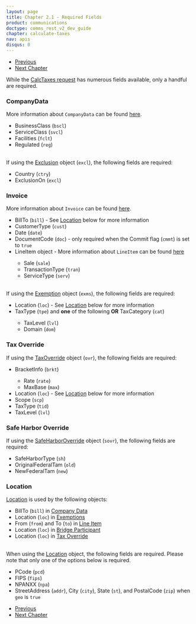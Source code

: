 ```yaml
---
layout: page
title: Chapter 2.1 - Required Fields
product: communications
doctype: comms_rest_v2_dev_guide
chapter: calculate-taxes
nav: apis
disqus: 0
---
```


<ul class="pager">
  <li class="previous"><a href="/communications/dev-guide/calculate-taxes/"><i class="glyphicon glyphicon-chevron-left"></i>Previous</a></li>
  <li class="next"><a href="/communications/dev-guide/commit-uncommit/">Next Chapter<i class="glyphicon glyphicon-chevron-right"></i></a></li>
</ul>

While the <a class="dev-guide-link" href="/communications/dev-guide/reference/calc-taxes-request/">CalcTaxes request</a> has numerous fields available, only a handful are required.  

<h3>CompanyData</h3>
More information about <code>CompanyData</code> can be found <a class="dev-guide-link" href="/communications/dev-guide/reference/company-data/">here</a>.
<ul class="dev-guide-list">
  <li>BusinessClass (<code>bscl</code>)</li>
  <li>ServiceClass (<code>svcl</code>)</li>
  <li>Facilities (<code>fclt</code>)</li>
  <li>Regulated (<code>reg</code>)</li>
</ul>

<br/>
If using the <a class="dev-guide-link" href="/communications/dev-guide/reference/exclusion/">Exclusion</a> object (<code>excl</code>), the following fields are required:
<ul class="dev-guide-list">
  <li>Country (<code>ctry</code>)</li>
  <li>ExclusionOn (<code>excl</code>)</li>
</ul>

<h3>Invoice</h3>
More information about <code>Invoice</code> can be found <a class="dev-guide-link" href="/communications/dev-guide/reference/invoice/">here</a>.
<ul class="dev-guide-list">
  <li>BillTo (<code>bill</code>) - See <a class="dev-guide-link" href="#location">Location</a> below for more information</li>
  <li>CustomerType (<code>cust</code>)</li>
  <li>Date (<code>date</code>)</li>
  <li>DocumentCode (<code>doc</code>) - only required when the Commit flag (<code>cmmt</code>) is set to <code>true</code></li>
  <li>LineItem object - More information about <code>LineItem</code> can be found <a class="dev-guide-link" href="/communications/dev-guide/reference/line-item/">here</a></li>
  <ul class="dev-guide-list">
    <li>Sale (<code>sale</code>)</li>
    <li>TransactionType (<code>tran</code>)</li>
    <li>ServiceType (<code>serv</code>)</li>
  </ul>
</ul>

<br/>
If using the <a class="dev-guide-link" href="/communications/dev-guide/reference/exemption/">Exemption</a> object (<code>exms</code>), the following fields are required:
<ul class="dev-guide-list">
  <li>Location (<code>loc</code>) - See <a class="dev-guide-link" href="#location">Location</a> below for more information</li>
  <li>TaxType (<code>tpe</code>) and <b>one</b> of the following <b>OR</b> TaxCategory (<code>cat</code>)</li>
  <ul class="dev-guide-list">
    <li>TaxLevel (<code>lvl</code>)</li>
    <li>Domain (<code>dom</code>)</li>
  </ul>
</ul>

<h3>Tax Override</h3>
If using the <a class="dev-guide-link" href="/communications/dev-guide/reference/tax-override/">TaxOverride</a> object (<code>ovr</code>), the following fields are required:
<ul class="dev-guide-list">
  <li> BracketInfo (<code>brkt</code>)</li>
  <ul class="dev-guide-list">
    <li>Rate (<code>rate</code>)</li>
    <li>MaxBase (<code>max</code>)</li>
  </ul>
  <li>Location (<code>loc</code>) - See <a class="dev-guide-link" href="#location">Location</a> below for more information</li>
  <li>Scope (<code>scp</code>)</li>
  <li>TaxType (<code>tid</code>)</li>
  <li>TaxLevel (<code>lvl</code>)</li>
</ul>

<h3>Safe Harbor Override</h3>
If using the <a class="dev-guide-link" href="/communications/dev-guide/reference/safe-harbor-override/">SafeHarborOverride</a> object (<code>sovr</code>), the following fields are required:
<ul class="dev-guide-list">
  <li>SafeHarborType (<code>sh</code>)</li>
  <li>OriginalFederalTam (<code>old</code>)</li>
  <li>NewFederalTam (<code>new</code>)</li>
</ul>

<h3 id="location">Location</h3>
<a class="dev-guide-link" href="/communications/dev-guide/reference/location/">Location</a> is used by the following objects:
<ul class="dev-guide-list">
  <li>BillTo (<code>bill</code>) in <a class="dev-guide-link" href="/communications/dev-guide/reference/company-data/">Company Data</a></li>
  <li>Location (<code>loc</code>) in <a class="dev-guide-link" href="/communications/dev-guide/reference/exemption/">Exemptions</a></li>
  <li>From (<code>from</code>) and To (<code>to</code>) in <a class="dev-guide-link" href="/communications/dev-guide/reference/line-item/">Line Item</a></li>
  <li>Location (<code>loc</code>) in <a class="dev-guide-link" href="/communications/dev-guide/reference/bridge-participant/">Bridge Participant</a></li>
  <li>Location (<code>loc</code>) in <a class="dev-guide-link" href="/communications/dev-guide/reference/tax-override/">Tax Override</a></li>
</ul>

<br/>
When using the <a class="dev-guide-link" href="/communications/dev-guide/reference/location/">Location</a> object, the following fields are required.  Please note that only one of the options below is required.
<ul class="dev-guide-list">
  <li>PCode (<code>pcd</code>)</li>
  <li>FIPS (<code>fips</code>)</li>
  <li>NPANXX (<code>npa</code>)</li>
  <li>StreetAddress (<code>addr</code>), City (<code>city</code>), State (<code>st</code>), and PostalCode (<code>zip</code>) when <code>geo</code> is <code>true</code></li>
</ul>

<ul class="pager">
  <li class="previous"><a href="/communications/dev-guide/calculate-taxes/"><i class="glyphicon glyphicon-chevron-left"></i>Previous</a></li>
  <li class="next"><a href="/communications/dev-guide/commit-uncommit/">Next Chapter<i class="glyphicon glyphicon-chevron-right"></i></a></li>
</ul>